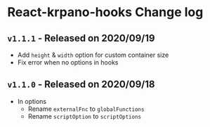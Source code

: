 # React-krpano-hooks Change log

## `v1.1.1` - Released on 2020/09/19
  * Add `height` & `width` option for custom container size
  * Fix error when no options in hooks

## `v1.1.0` - Released on 2020/09/18
  * In options
    + Rename `externalFnc` to `globalFunctions`
    + Rename `scriptOption` to `scriptOptions`